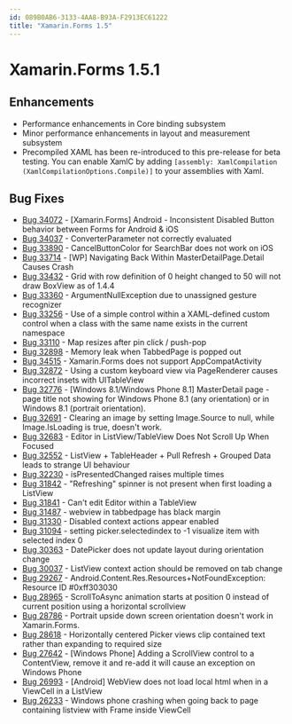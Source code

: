 ```yaml
---
id: 089B0AB6-3133-4AA8-B93A-F2913EC61222
title: "Xamarin.Forms 1.5"
---
```


# Xamarin.Forms 1.5.1

## Enhancements ##

- Performance enhancements in Core binding subsystem
- Minor performance enhancements in layout and measurement subsystem
- Precompiled XAML has been re-introduced to this pre-release for beta testing. You can enable XamlC by adding
`[assembly: XamlCompilation (XamlCompilationOptions.Compile)]` to your assemblies with Xaml.

## Bug Fixes ##

- [Bug 34072](https://bugzilla.xamarin.com/show_bug.cgi?id=34072) - [Xamarin.Forms] Android - Inconsistent Disabled Button behavior between Forms for Android & iOS
- [Bug 34037](https://bugzilla.xamarin.com/show_bug.cgi?id=34037) - ConverterParameter not correctly evaluated
- [Bug 33890](https://bugzilla.xamarin.com/show_bug.cgi?id=33890) - CancelButtonColor for SearchBar does not work on iOS
- [Bug 33714](https://bugzilla.xamarin.com/show_bug.cgi?id=33714) - [WP] Navigating Back Within MasterDetailPage.Detail Causes Crash
- [Bug 33432](https://bugzilla.xamarin.com/show_bug.cgi?id=33432) - Grid with row definition of 0 height changed to 50 will not draw BoxView as of 1.4.4
- [Bug 33360](https://bugzilla.xamarin.com/show_bug.cgi?id=33360) - ArgumentNullException due to unassigned gesture recognizer
- [Bug 33256](https://bugzilla.xamarin.com/show_bug.cgi?id=33256) - Use of a simple control within a XAML-defined custom control when a class with the same name exists in the current namespace
- [Bug 33110](https://bugzilla.xamarin.com/show_bug.cgi?id=33110) - Map resizes after pin click / push-pop
- [Bug 32898](https://bugzilla.xamarin.com/show_bug.cgi?id=32898) - Memory leak when TabbedPage is popped out
- [Bug 34515](https://bugzilla.xamarin.com/show_bug.cgi?id=34515) - Xamarin.Forms does not support AppCompatActivity
- [Bug 32872](https://bugzilla.xamarin.com/show_bug.cgi?id=32872) - Using a custom keyboard view via PageRenderer causes incorrect insets with UITableView
- [Bug 32776](https://bugzilla.xamarin.com/show_bug.cgi?id=32776) - [Windows 8.1/Windows Phone 8.1] MasterDetail page - page title not showing for Windows Phone 8.1 (any orientation) or in Windows 8.1 (portrait orientation).
- [Bug 32691](https://bugzilla.xamarin.com/show_bug.cgi?id=32691) - Clearing an image by setting Image.Source to null, while Image.IsLoading is true, doesn't work.
- [Bug 32683](https://bugzilla.xamarin.com/show_bug.cgi?id=32683) - Editor in ListView/TableView Does Not Scroll Up When Focused
- [Bug 32552](https://bugzilla.xamarin.com/show_bug.cgi?id=32552) - ListView + TableHeader + Pull Refresh + Grouped Data leads to strange UI behaviour
- [Bug 32230](https://bugzilla.xamarin.com/show_bug.cgi?id=32230) - isPresentedChanged raises multiple times
- [Bug 31842](https://bugzilla.xamarin.com/show_bug.cgi?id=31842) - "Refreshing" spinner is not present when first loading a ListView
- [Bug 31841](https://bugzilla.xamarin.com/show_bug.cgi?id=31841) - Can't edit Editor within a TableView
- [Bug 31487](https://bugzilla.xamarin.com/show_bug.cgi?id=31487) - webview in tabbedpage has black margin
- [Bug 31330](https://bugzilla.xamarin.com/show_bug.cgi?id=31330) - Disabled context actions appear enabled
- [Bug 31094](https://bugzilla.xamarin.com/show_bug.cgi?id=31094) - setting picker.selectedindex to -1 visualize item with selected index 0
- [Bug 30363](https://bugzilla.xamarin.com/show_bug.cgi?id=30363) - DatePicker does not update layout during orientation change
- [Bug 30037](https://bugzilla.xamarin.com/show_bug.cgi?id=30037) - ListView context action should be removed on tab change
- [Bug 29267](https://bugzilla.xamarin.com/show_bug.cgi?id=29267) - Android.Content.Res.Resources+NotFoundException: Resource ID #0xff303030
- [Bug 28965](https://bugzilla.xamarin.com/show_bug.cgi?id=28965) - ScrollToAsync animation starts at position 0 instead of current position using a horizontal scrollview
- [Bug 28786](https://bugzilla.xamarin.com/show_bug.cgi?id=28786) - Portrait upside down screen orientation doesn't work in Xamarin.Forms.
- [Bug 28618](https://bugzilla.xamarin.com/show_bug.cgi?id=28618) - Horizontally centered Picker views clip contained text rather than expanding to required size
- [Bug 27642](https://bugzilla.xamarin.com/show_bug.cgi?id=27642) - [Windows Phone] Adding a ScrollView control to a ContentView, remove it and re-add it will cause an exception on Windows Phone
- [Bug 26993](https://bugzilla.xamarin.com/show_bug.cgi?id=26993) - [Android] WebView does not load local html when in a ViewCell in a ListView
- [Bug 26233](https://bugzilla.xamarin.com/show_bug.cgi?id=26233) - Windows phone crashing when going back to page containing listview with Frame inside ViewCell

